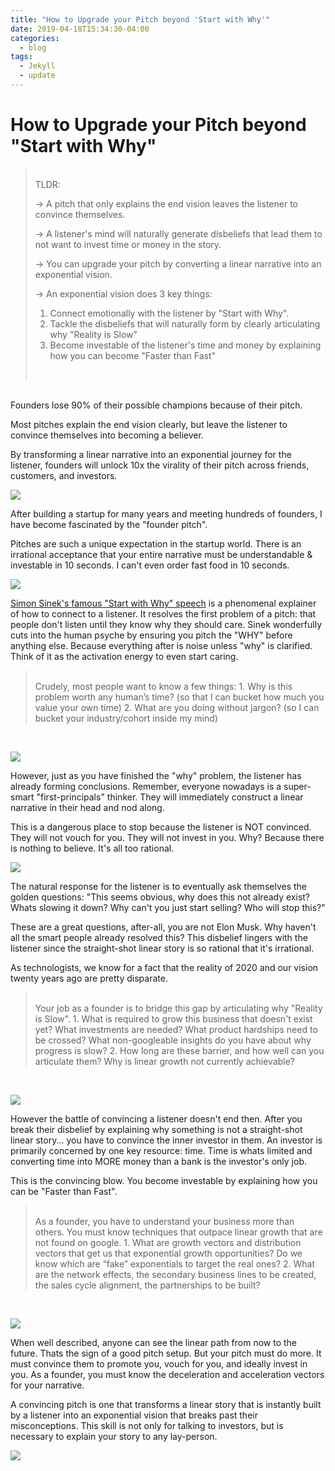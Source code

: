 ```yaml
---
title: "How to Upgrade your Pitch beyond 'Start with Why'"
date: 2019-04-18T15:34:30-04:00
categories:
  - blog
tags:
  - Jekyll
  - update
---
```


# How to Upgrade your Pitch beyond "Start with Why"

> <br> 
> TLDR:
> 
> → A pitch that only explains the end vision leaves the listener to convince themselves.
> 
> → A listener's mind will naturally generate disbeliefs that lead them to not want to invest time or money in the story.
> 
> → You can upgrade your pitch by converting a linear narrative into an exponential vision.
> 
> → An exponential vision does 3 key things:
> 1. Connect emotionally with the listener by "Start with Why". 
> 2. Tackle the disbeliefs that will naturally form by clearly articulating why "Reality is Slow"
> 3. Become investable of the listener's time and money by explaining how you can become "Faster than Fast"  
>  <br> 

<br> 
Founders lose 90% of their possible champions because of their pitch.

Most pitches explain the end vision clearly, but leave the listener to convince themselves into becoming a believer. 

By transforming a linear narrative into an exponential journey for the listener, founders will unlock 10x the virality of their pitch across friends, customers, and investors.

![](/assets/images/pitch/pitch1.png)

After building a startup for many years and meeting hundreds of founders, I have become fascinated by the "founder pitch".

Pitches are such a unique expectation in the startup world. There is an irrational acceptance that your entire narrative must be understandable & investable in 10 seconds. I can't even order fast food in 10 seconds.

![](/assets/images/pitch/pitch2.png)

[Simon Sinek's famous "Start with Why" speech](https://www.youtube.com/watch?v=u4ZoJKF_VuA) is a phenomenal explainer of how to connect to a listener. It resolves the first problem of a pitch: that people don't listen until they know why they should care. Sinek wonderfully cuts into the human psyche by ensuring you pitch the "WHY" before anything else. Because everything after is noise unless "why" is clarified. Think of it as the activation energy to even start caring.

>  <br> 
> Crudely, most people want to know a few things:  
> 1. Why is this problem worth any human’s time? (so that I can bucket how much you value your own time)
> 2. What are you doing without jargon? (so I can bucket your industry/cohort inside my mind)
>  <br>
<br>

![](/assets/images/pitch/pitch3.png)

However, just as you have finished the "why" problem, the listener has already forming conclusions. Remember, everyone nowadays is a super-smart "first-principals" thinker. They will immediately construct a linear narrative in their head and nod along. 

This is a dangerous place to stop because the listener is NOT convinced. They will not vouch for you. They will not invest in you. Why? Because there is nothing to believe. It's all too rational.

![](/assets/images/pitch/pitch4.png)

The natural response for the listener is to eventually ask themselves the golden questions: "This seems obvious, why does this not already exist? Whats slowing it down? Why can't you just start selling? Who will stop this?"

These are a great questions, after-all, you are not Elon Musk. Why haven't all the smart people already resolved this? This disbelief lingers with the listener since the straight-shot linear story is so rational that it's irrational. 

As technologists, we know for a fact that the reality of 2020 and our vision twenty years ago are pretty disparate. 

>  <br> 
> Your job as a founder is to bridge this gap by articulating why "Reality is Slow".  
> 1. What is required to grow this business that doesn't exist yet? What investments are needed? What product hardships need to be crossed? What non-googleable insights do you have about why progress is slow?
> 2. How long are these barrier, and how well can you articulate them? Why is linear growth not currently achievable?
>  <br> 

<br> 

![](/assets/images/pitch/pitch5.png)

However the battle of convincing a listener doesn't end then. After you break their disbelief by explaining why something is not a straight-shot linear story... you have to convince the inner investor in them. An investor is primarily concerned by one key resource: time. Time is whats limited and converting time into MORE money than a bank is the investor's only job. 

This is the convincing blow. You become investable by explaining how you can be "Faster than Fast".

>  <br> 
> As a founder, you have to understand your business more than others. You must know techniques that outpace linear growth that are not found on google.
>    1. What are growth vectors and distribution vectors that get us that  exponential growth opportunities? Do we know which are “fake” exponentials to target the real ones?
>    2. What are the network effects, the secondary business lines to be created, the sales cycle alignment, the partnerships to be built?
>  <br> 
<br> 

![](/assets/images/pitch/pitch6.png)

When well described, anyone can see the linear path from now to the future. Thats the sign of a good pitch setup. But your pitch must do more. It must convince them to promote you, vouch for you, and ideally invest in you. As a founder, you must know the deceleration and acceleration vectors for your narrative. 

A convincing pitch is one that transforms a linear story that is instantly built by a listener into an exponential vision that breaks past their misconceptions. This skill is not only for talking to investors, but is necessary to explain your story to any lay-person.

![](/assets/images/pitch/pitch7.png)